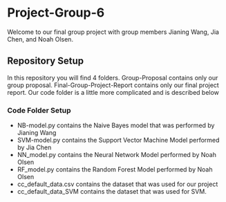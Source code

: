 # Project-Group-6

Welcome to our final group project with group members Jianing Wang, Jia Chen, and Noah Olsen.

## Repository Setup
In this repository you will find 4 folders. Group-Proposal contains only our group proposal. Final-Group-Project-Report contains only our final project report.  Our code folder is a little more complicated and is described below

### Code Folder Setup
* NB-model.py contains the Naive Bayes model that was performed by Jianing Wang
* SVM-model.py contains the Support Vector Machine Model performed by Jia Chen
* NN_model.py contains the Neural Network Model performed by Noah Olsen
* RF_model.py contains the Random Forest Model performed by Noah Olsen
* cc_default_data.csv contains the dataset that was used for our project
* cc_default_data_SVM contains the dataset that was used for SVM.
